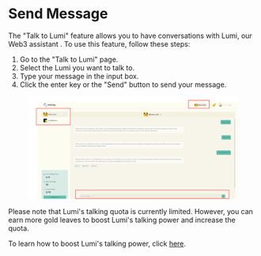 # Send Message

The "Talk to Lumi" feature allows you to have conversations with Lumi, our Web3 assistant . To use this feature, follow these steps:

1. Go to the "Talk to Lumi" page.
2. Select the Lumi you want to talk to.
3. Type your message in the input box.
4. Click the enter key or the "Send" button to send your message.

<figure><img src="../../.gitbook/assets/1687667523654.png" alt=""><figcaption></figcaption></figure>

Please note that Lumi's talking quota is currently limited. However, you can earn more gold leaves to boost Lumi's talking power and increase the quota.&#x20;

To learn how to boost Lumi's talking power, click [here](lumis-talking-power.md).





